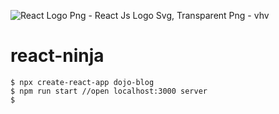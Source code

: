 ![React Logo Png - React Js Logo Svg, Transparent Png - vhv](https://www.vhv.rs/dpng/d/612-6126558_react-logo-png-react-js-logo-svg-transparent.png)

# react-ninja

```react
$ npx create-react-app dojo-blog
$ npm run start //open localhost:3000 server
$
```


